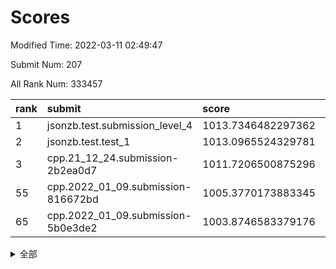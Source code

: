 # Scores

Modified Time: 2022-03-11 02:49:47

Submit Num: 207

All Rank Num: 333457

| rank |               submit               |       score        |       sigma        | pk_num |
| :--- | :--------------------------------- | :----------------- | :----------------- | :----- |
| 1    | jsonzb.test.submission_level_4     | 1013.7346482297362 | 0.8006333054024367 | 6441   |
| 2    | jsonzb.test.test_1                 | 1013.0965524329781 | 0.807613606475642  | 6443   |
| 3    | cpp.21_12_24.submission-2b2ea0d7   | 1011.7206500875296 | 0.8064836395722974 | 6441   |
| 55   | cpp.2022_01_09.submission-816672bd | 1005.3770173883345 | 0.7249018480880021 | 6445   |
| 65   | cpp.2022_01_09.submission-5b0e3de2 | 1003.8746583379176 | 0.709310977057274  | 6443   |


<details>
<summary>全部</summary>

| rank |                 submit                 |       score        |       sigma        | pk_num |
| :--- | :------------------------------------- | :----------------- | :----------------- | :----- |
| 1    | jsonzb.test.submission_level_4         | 1013.7346482297362 | 0.8006333054024367 | 6441   |
| 2    | jsonzb.test.test_1                     | 1013.0965524329781 | 0.807613606475642  | 6443   |
| 3    | cpp.21_12_24.submission-2b2ea0d7       | 1011.7206500875296 | 0.8064836395722974 | 6441   |
| 4    | gobigger.level_3.submission_level_3_45 | 1011.7061125613859 | 0.7815539299779471 | 6443   |
| 5    | gobigger.level_3.submission_level_3_44 | 1011.5119037142755 | 0.7623120440206826 | 6445   |
| 6    | gobigger.level_3.submission_level_3_41 | 1011.2753071704508 | 0.7686414800153674 | 6444   |
| 7    | gobigger.level_3.submission_level_3_11 | 1010.9995484895381 | 0.7665377338515671 | 6447   |
| 8    | gobigger.level_3.submission_level_3_1  | 1010.9373883642719 | 0.7829394975689568 | 6443   |
| 9    | gobigger.level_3.submission_level_3_42 | 1010.9095547532638 | 0.7752176101783644 | 6446   |
| 10   | gobigger.level_3.submission_level_3_14 | 1010.8970393782357 | 0.7502708505391549 | 6444   |
| 11   | gobigger.level_3.submission_level_3_46 | 1010.8590115361991 | 0.7675886755288296 | 6445   |
| 12   | gobigger.level_3.submission_level_3_30 | 1010.8365780644737 | 0.7525289920693119 | 6442   |
| 13   | gobigger.level_3.submission_level_3_23 | 1010.7900611628371 | 0.7742051287391402 | 6446   |
| 14   | gobigger.level_3.submission_level_3_6  | 1010.7407684898418 | 0.784962200329609  | 6445   |
| 15   | gobigger.level_3.submission_level_3_5  | 1010.6629206153751 | 0.7640308188580996 | 6440   |
| 16   | gobigger.level_3.submission_level_3_25 | 1010.6387047059145 | 0.7794483918922331 | 6438   |
| 17   | gobigger.level_3.submission_level_3_39 | 1010.6165087237289 | 0.7876068702264316 | 6448   |
| 18   | gobigger.level_3.submission_level_3_43 | 1010.4289251363859 | 0.7646959331334385 | 6450   |
| 19   | gobigger.level_3.submission_level_3_13 | 1010.304159128623  | 0.7504552499494305 | 6443   |
| 20   | gobigger.level_3.submission_level_3_36 | 1010.2844685583404 | 0.7740497806266263 | 6447   |
| 21   | gobigger.level_3.submission_level_3_48 | 1010.2838735653352 | 0.7787631096042944 | 6442   |
| 22   | gobigger.level_3.submission_level_3_17 | 1010.2802921879984 | 0.7876254481176643 | 6441   |
| 23   | gobigger.level_3.submission_level_3_26 | 1010.2299487279956 | 0.7485131545035258 | 6439   |
| 24   | gobigger.level_3.submission_level_3_4  | 1010.2013110821265 | 0.7649009409123081 | 6443   |
| 25   | gobigger.level_3.submission_level_3_19 | 1010.069344164331  | 0.7662260056352928 | 6443   |
| 26   | gobigger.level_3.submission_level_3_29 | 1009.9478358890057 | 0.7687798907607146 | 6444   |
| 27   | gobigger.level_3.submission_level_3_31 | 1009.9419636375005 | 0.7506952741380363 | 6443   |
| 28   | gobigger.level_3.submission_level_3_40 | 1009.9309604120023 | 0.7479207342458439 | 6440   |
| 29   | gobigger.level_3.submission_level_3_7  | 1009.9194432475729 | 0.7424497440709472 | 6443   |
| 30   | gobigger.level_3.submission_level_3_16 | 1009.8851747521038 | 0.7368965607736687 | 6440   |
| 31   | gobigger.level_3.submission_level_3_10 | 1009.8703761292725 | 0.75576704308941   | 6448   |
| 32   | gobigger.level_3.submission_level_3_12 | 1009.8685858011736 | 0.7507715292018509 | 6440   |
| 33   | gobigger.level_3.submission_level_3_24 | 1009.8519968490242 | 0.7655547634220555 | 6443   |
| 34   | gobigger.level_3.submission_level_3_49 | 1009.830701266511  | 0.7610359054793352 | 6440   |
| 35   | gobigger.level_3.submission_level_3_0  | 1009.810526111522  | 0.7673338995502832 | 6440   |
| 36   | gobigger.level_3.submission_level_3_37 | 1009.8079212969511 | 0.7688361038102212 | 6445   |
| 37   | gobigger.level_3.submission_level_3_20 | 1009.7903193778392 | 0.7475707754768601 | 6445   |
| 38   | gobigger.level_3.submission_level_3_3  | 1009.7863667864808 | 0.7351626374758089 | 6449   |
| 39   | gobigger.level_3.submission_level_3_8  | 1009.7466386627389 | 0.7557047312414268 | 6443   |
| 40   | gobigger.level_3.submission_level_3_35 | 1009.7299744923181 | 0.7441107926969712 | 6439   |
| 41   | gobigger.level_3.submission_level_3_28 | 1009.6856531107535 | 0.7457695108368598 | 6443   |
| 42   | gobigger.level_3.submission_level_3_27 | 1009.5941511920803 | 0.7527085108043188 | 6447   |
| 43   | gobigger.level_3.submission_level_3_33 | 1009.5712947962786 | 0.7599172039337164 | 6447   |
| 44   | gobigger.level_3.submission_level_3_22 | 1009.5683740034125 | 0.7587340445278451 | 6442   |
| 45   | gobigger.level_3.submission_level_3_21 | 1009.4159021875676 | 0.7605523702466732 | 6442   |
| 46   | gobigger.level_3.submission_level_3_18 | 1009.3452022280209 | 0.7532457648335785 | 6441   |
| 47   | gobigger.level_3.submission_level_3_38 | 1009.1233414192494 | 0.7509910029553484 | 6447   |
| 48   | gobigger.level_3.submission_level_3_34 | 1009.0261173872567 | 0.7602127336623776 | 6443   |
| 49   | gobigger.level_3.submission_level_3_32 | 1008.8432251047253 | 0.7551673759786544 | 6448   |
| 50   | gobigger.level_3.submission_level_3_2  | 1008.5344349673992 | 0.7329022716943856 | 6440   |
| 51   | gobigger.level_3.submission_level_3_9  | 1008.528870863452  | 0.7470211966146485 | 6445   |
| 52   | gobigger.level_3.submission_level_3_15 | 1008.3245794781826 | 0.7512311291891607 | 6444   |
| 53   | gobigger.level_3.submission_level_3_47 | 1007.7668636553021 | 0.7465247451330335 | 6446   |
| 54   | gobigger.level_1.submission_level_1_11 | 1005.6629956901733 | 0.7272227029011252 | 6438   |
| 55   | cpp.2022_01_09.submission-816672bd     | 1005.3770173883345 | 0.7249018480880021 | 6445   |
| 56   | gobigger.level_1.submission_level_1_34 | 1005.2756194292499 | 0.7206105033219643 | 6441   |
| 57   | gobigger.level_1.submission_level_1_29 | 1005.145782683683  | 0.7236729619433    | 6447   |
| 58   | gobigger.level_1.submission_level_1_26 | 1005.0224659991629 | 0.7205226058709814 | 6444   |
| 59   | gobigger.level_1.submission_level_1_2  | 1004.8690274741307 | 0.7348355971800787 | 6443   |
| 60   | gobigger.level_1.submission_level_1_32 | 1004.6564668926823 | 0.7187574061205043 | 6442   |
| 61   | gobigger.level_1.submission_level_1_19 | 1004.5936951521921 | 0.7271355283601462 | 6449   |
| 62   | gobigger.level_1.submission_level_1_42 | 1004.4419224190794 | 0.7130956981513054 | 6444   |
| 63   | gobigger.level_1.submission_level_1_12 | 1004.13837366782   | 0.7169934601526881 | 6443   |
| 64   | gobigger.level_1.submission_level_1_15 | 1004.0737884038992 | 0.7263733519989117 | 6447   |
| 65   | cpp.2022_01_09.submission-5b0e3de2     | 1003.8746583379176 | 0.709310977057274  | 6443   |
| 66   | gobigger.level_1.submission_level_1_7  | 1003.8707687130092 | 0.7230309897084938 | 6446   |
| 67   | gobigger.level_1.submission_level_1_35 | 1003.8437792887362 | 0.735445756601954  | 6445   |
| 68   | gobigger.level_1.submission_level_1_17 | 1003.794399467903  | 0.7175301197313677 | 6446   |
| 69   | gobigger.level_1.submission_level_1_21 | 1003.7721170981368 | 0.7106428136228689 | 6445   |
| 70   | gobigger.level_1.submission_level_1_1  | 1003.7509234418106 | 0.7105304602242271 | 6444   |
| 71   | gobigger.level_1.submission_level_1_44 | 1003.6740139314326 | 0.7206139391201514 | 6442   |
| 72   | gobigger.level_1.submission_level_1_46 | 1003.5835243590634 | 0.7195456279364886 | 6445   |
| 73   | gobigger.level_1.submission_level_1_45 | 1003.4935266649223 | 0.7220948205721647 | 6441   |
| 74   | gobigger.level_1.submission_level_1_9  | 1003.4665244219968 | 0.7098538657573923 | 6442   |
| 75   | gobigger.level_1.submission_level_1_37 | 1003.4449686102992 | 0.7212615018504571 | 6442   |
| 76   | gobigger.level_1.submission_level_1_18 | 1003.4335272269217 | 0.7194341912508995 | 6444   |
| 77   | gobigger.level_1.submission_level_1_13 | 1003.4259883804953 | 0.7205024537481471 | 6443   |
| 78   | gobigger.level_1.submission_level_1_6  | 1003.4068814337511 | 0.7217026488016745 | 6449   |
| 79   | gobigger.level_1.submission_level_1_30 | 1003.3858687187563 | 0.7171865335635778 | 6448   |
| 80   | gobigger.level_1.submission_level_1_3  | 1003.3827618198482 | 0.7149582168602133 | 6443   |
| 81   | gobigger.level_1.submission_level_1_16 | 1003.3719178269199 | 0.7168257721812143 | 6442   |
| 82   | gobigger.level_1.submission_level_1_49 | 1003.351234850825  | 0.7073227192752751 | 6445   |
| 83   | gobigger.level_1.submission_level_1_27 | 1003.3353388010868 | 0.7232013767270769 | 6441   |
| 84   | gobigger.level_1.submission_level_1_40 | 1003.2945273129993 | 0.7171702250992222 | 6442   |
| 85   | gobigger.level_1.submission_level_1_33 | 1003.2834923959866 | 0.7169415119364558 | 6441   |
| 86   | gobigger.level_1.submission_level_1_48 | 1003.1313384611791 | 0.7096976682249344 | 6442   |
| 87   | gobigger.level_1.submission_level_1_25 | 1003.1009269098982 | 0.7141414404607068 | 6445   |
| 88   | gobigger.level_1.submission_level_1_43 | 1003.045315807317  | 0.716780046289918  | 6440   |
| 89   | gobigger.level_1.submission_level_1_22 | 1002.888151812239  | 0.7311257775465421 | 6441   |
| 90   | gobigger.level_1.submission_level_1_41 | 1002.8707788410541 | 0.7125500313569154 | 6436   |
| 91   | gobigger.level_1.submission_level_1_23 | 1002.8544917585621 | 0.7117951307743843 | 6443   |
| 92   | gobigger.level_1.submission_level_1_5  | 1002.7976739351636 | 0.7142668779362213 | 6443   |
| 93   | gobigger.level_1.submission_level_1_4  | 1002.7684209830863 | 0.7136311084838511 | 6453   |
| 94   | gobigger.level_1.submission_level_1_8  | 1002.758037470056  | 0.7227372880032294 | 6444   |
| 95   | gobigger.level_1.submission_level_1_31 | 1002.756088092585  | 0.7176670925157214 | 6447   |
| 96   | gobigger.level_1.submission_level_1_14 | 1002.6892895871171 | 0.7136843403253593 | 6444   |
| 97   | gobigger.level_1.submission_level_1_24 | 1002.6623521288393 | 0.7163539068991078 | 6443   |
| 98   | gobigger.level_1.submission_level_1_39 | 1002.6481601835736 | 0.7140905281402596 | 6448   |
| 99   | gobigger.level_1.submission_level_1_10 | 1002.6370490374567 | 0.7090688999174973 | 6440   |
| 100  | gobigger.level_1.submission_level_1_38 | 1002.5911846419169 | 0.7146771650649703 | 6443   |
| 101  | gobigger.level_1.submission_level_1_0  | 1002.4521689919824 | 0.7176313657804543 | 6444   |
| 102  | gobigger.level_1.submission_level_1_20 | 1002.380772209776  | 0.7101635332906527 | 6444   |
| 103  | gobigger.level_1.submission_level_1_28 | 1002.3630089427228 | 0.7163197791437971 | 6445   |
| 104  | gobigger.level_1.submission_level_1_36 | 1002.2352243304026 | 0.7177808903874655 | 6445   |
| 105  | gobigger.level_1.submission_level_1_47 | 1002.2309374565605 | 0.7253993577955279 | 6444   |
| 106  | gobigger.random.submission_random_11   | 997.3452465933726  | 0.7177624262613562 | 6446   |
| 107  | gobigger.random.submission_random_29   | 997.2806735457175  | 0.6942703030316574 | 6443   |
| 108  | gobigger.random.submission_random_31   | 997.1023717991516  | 0.6979904518191532 | 6439   |
| 109  | gobigger.random.submission_random_5    | 997.0474582607866  | 0.717286139114092  | 6437   |
| 110  | gobigger.random.submission_random_49   | 996.9861033942462  | 0.7087169480441982 | 6446   |
| 111  | gobigger.random.submission_random_43   | 996.8705927222833  | 0.7070886170641969 | 6443   |
| 112  | gobigger.random.submission_random_41   | 996.7811009887879  | 0.7058643800648491 | 6445   |
| 113  | gobigger.random.submission_random_46   | 996.756969142878   | 0.7006355031534812 | 6444   |
| 114  | gobigger.random.submission_random_30   | 996.7425525646732  | 0.7177913388220161 | 6446   |
| 115  | gobigger.random.submission_random_19   | 996.7183701244253  | 0.7132651063204463 | 6447   |
| 116  | gobigger.random.submission_random_33   | 996.7068958256075  | 0.7155872470373735 | 6449   |
| 117  | gobigger.random.submission_random_42   | 996.5624293744143  | 0.7132190036027767 | 6445   |
| 118  | gobigger.random.submission_random_26   | 996.5041403120729  | 0.7176718522465795 | 6443   |
| 119  | gobigger.random.submission_random_23   | 996.4160162465407  | 0.7238696746547527 | 6441   |
| 120  | gobigger.random.submission_random_2    | 996.4089962909663  | 0.7169791852086241 | 6446   |
| 121  | gobigger.random.submission_random_34   | 996.2973699624473  | 0.7054033204737471 | 6444   |
| 122  | gobigger.random.submission_random_47   | 996.2867658875917  | 0.7171600717620473 | 6445   |
| 123  | gobigger.random.submission_random_40   | 996.2416453965698  | 0.7079294040763239 | 6446   |
| 124  | gobigger.random.submission_random_24   | 996.2304113303126  | 0.7147858744055365 | 6444   |
| 125  | gobigger.random.submission_random_6    | 996.1461332924273  | 0.7176748042665371 | 6446   |
| 126  | gobigger.random.submission_random_48   | 996.0961987688253  | 0.7001310389382929 | 6448   |
| 127  | gobigger.random.submission_random_22   | 996.0669381294643  | 0.7192106487545069 | 6442   |
| 128  | gobigger.random.submission_random_13   | 996.0355601911525  | 0.7072911620827859 | 6441   |
| 129  | gobigger.random.submission_random_25   | 996.0255137572518  | 0.7192467575103131 | 6440   |
| 130  | gobigger.random.submission_random_45   | 996.0233723465601  | 0.7096534273271482 | 6443   |
| 131  | gobigger.random.submission_random_38   | 996.0224753825856  | 0.7204682505808739 | 6451   |
| 132  | gobigger.random.submission_random_16   | 995.9966755102544  | 0.7100030702835626 | 6445   |
| 133  | gobigger.random.submission_random_4    | 995.9208236134679  | 0.7047278081521711 | 6444   |
| 134  | gobigger.random.submission_random_15   | 995.8712688453118  | 0.7085001892735003 | 6447   |
| 135  | gobigger.random.submission_random_7    | 995.7731111383276  | 0.7096364831417029 | 6441   |
| 136  | gobigger.random.submission_random_14   | 995.7620177920377  | 0.7032295541800379 | 6443   |
| 137  | gobigger.random.submission_random_36   | 995.7512191933265  | 0.720364529439329  | 6448   |
| 138  | gobigger.random.submission_random_0    | 995.7287815226922  | 0.7104403463123224 | 6443   |
| 139  | gobigger.random.submission_random_8    | 995.7257710682845  | 0.6993582867274952 | 6441   |
| 140  | gobigger.random.submission_random_20   | 995.6992159263418  | 0.712332532111526  | 6448   |
| 141  | gobigger.random.submission_random_12   | 995.6567808429052  | 0.7215291062925875 | 6441   |
| 142  | gobigger.random.submission_random_27   | 995.6036611407051  | 0.7220372821365932 | 6442   |
| 143  | gobigger.random.submission_random_39   | 995.5125000055801  | 0.7250328339873647 | 6439   |
| 144  | gobigger.random.submission_random_9    | 995.4699364076337  | 0.7047931584241786 | 6445   |
| 145  | gobigger.random.submission_random_21   | 995.4485181997611  | 0.7258493070315556 | 6445   |
| 146  | gobigger.random.submission_random_32   | 995.4117654187188  | 0.7153367189361457 | 6442   |
| 147  | gobigger.random.submission_random_35   | 995.4042687997296  | 0.7135442074714357 | 6442   |
| 148  | gobigger.random.submission_random_18   | 995.3799779388883  | 0.7092347246058107 | 6444   |
| 149  | gobigger.random.submission_random_3    | 995.3666887394561  | 0.7140415891308678 | 6446   |
| 150  | gobigger.random.submission_random_10   | 995.3385334224864  | 0.7250490529209348 | 6442   |
| 151  | gobigger.random.submission_random_28   | 995.3300393297144  | 0.7219583232013899 | 6446   |
| 152  | gobigger.random.submission_random_17   | 995.1282942604146  | 0.7184965742660788 | 6439   |
| 153  | gobigger.random.submission_random_37   | 995.1195906152722  | 0.719864088831991  | 6443   |
| 154  | gobigger.random.submission_random_44   | 995.0962356028203  | 0.7178888151154955 | 6445   |
| 155  | gobigger.random.submission_random_1    | 994.79439605229    | 0.7076378308650013 | 6445   |
| 156  | gobigger.level_2.submission_level_2_48 | 994.0038852199692  | 0.7413345003610459 | 6442   |
| 157  | gobigger.level_2.submission_level_2_9  | 993.5082858906367  | 0.7456245965596994 | 6448   |
| 158  | gobigger.level_2.submission_level_2_28 | 993.4997601245186  | 0.7448951931830419 | 6440   |
| 159  | gobigger.level_2.submission_level_2_36 | 992.9832727088067  | 0.7558456915154962 | 6444   |
| 160  | gobigger.level_2.submission_level_2_19 | 992.8309159383562  | 0.7551020762986203 | 6441   |
| 161  | gobigger.level_2.submission_level_2_30 | 992.810557651284   | 0.744357217116468  | 6438   |
| 162  | gobigger.level_2.submission_level_2_39 | 992.7130900941066  | 0.7498128939013072 | 6442   |
| 163  | gobigger.level_2.submission_level_2_49 | 992.6259210149536  | 0.7436228036685189 | 6445   |
| 164  | gobigger.level_2.submission_level_2_20 | 992.5819349216443  | 0.7531104451462802 | 6440   |
| 165  | gobigger.level_2.submission_level_2_34 | 992.5478182760377  | 0.7593531146637933 | 6445   |
| 166  | gobigger.level_2.submission_level_2_11 | 992.4543339369995  | 0.7420877394116592 | 6443   |
| 167  | gobigger.level_2.submission_level_2_45 | 992.405534432506   | 0.7600306543447595 | 6448   |
| 168  | gobigger.level_2.submission_level_2_8  | 992.3145280477916  | 0.7444444996470435 | 6446   |
| 169  | gobigger.level_2.submission_level_2_47 | 992.3060317830135  | 0.7416316812472693 | 6444   |
| 170  | gobigger.level_2.submission_level_2_6  | 992.2509704663211  | 0.7563395941372529 | 6445   |
| 171  | gobigger.level_2.submission_level_2_43 | 992.1946598238179  | 0.7420655947596925 | 6441   |
| 172  | gobigger.level_2.submission_level_2_15 | 992.0959734370945  | 0.7564573737122391 | 6442   |
| 173  | gobigger.level_2.submission_level_2_35 | 992.0910598193094  | 0.7665960984783677 | 6445   |
| 174  | gobigger.level_2.submission_level_2_33 | 992.0619452119973  | 0.7428173604545086 | 6446   |
| 175  | gobigger.level_2.submission_level_2_41 | 992.0585054092825  | 0.7466390902471185 | 6439   |
| 176  | gobigger.level_2.submission_level_2_5  | 991.9859765500591  | 0.755525393753687  | 6444   |
| 177  | gobigger.level_2.submission_level_2_18 | 991.9407816931122  | 0.7435106515154711 | 6447   |
| 178  | gobigger.level_2.submission_level_2_21 | 991.9216544047889  | 0.7637908046996797 | 6442   |
| 179  | gobigger.level_2.submission_level_2_10 | 991.8170051199043  | 0.7419902837279048 | 6446   |
| 180  | gobigger.level_2.submission_level_2_38 | 991.8092272965113  | 0.7746756496629882 | 6441   |
| 181  | gobigger.level_2.submission_level_2_31 | 991.7154371911826  | 0.7482245322741075 | 6445   |
| 182  | gobigger.level_2.submission_level_2_12 | 991.7079934740866  | 0.7455244070156369 | 6438   |
| 183  | gobigger.level_2.submission_level_2_16 | 991.6759065360808  | 0.7503372473902239 | 6441   |
| 184  | gobigger.level_2.submission_level_2_4  | 991.6754667165156  | 0.7567820822330955 | 6448   |
| 185  | gobigger.level_2.submission_level_2_1  | 991.6040968832135  | 0.7395936963837532 | 6438   |
| 186  | gobigger.level_2.submission_level_2_3  | 991.5817204908167  | 0.7447500688700764 | 6446   |
| 187  | gobigger.level_2.submission_level_2_2  | 991.5766653790394  | 0.7434795280821015 | 6446   |
| 188  | gobigger.level_2.submission_level_2_7  | 991.5666085154415  | 0.7521904998310245 | 6443   |
| 189  | gobigger.level_2.submission_level_2_17 | 991.5582688450736  | 0.7635912927983407 | 6441   |
| 190  | gobigger.level_2.submission_level_2_40 | 991.5523123088129  | 0.7609546562971883 | 6443   |
| 191  | gobigger.level_2.submission_level_2_23 | 991.528257851247   | 0.7656240192944354 | 6442   |
| 192  | gobigger.level_2.submission_level_2_13 | 991.4078556655661  | 0.7523150640518201 | 6442   |
| 193  | gobigger.level_2.submission_level_2_14 | 991.3664565120789  | 0.7477345395959976 | 6446   |
| 194  | gobigger.level_2.submission_level_2_0  | 991.3178557302261  | 0.767084069121917  | 6442   |
| 195  | gobigger.level_2.submission_level_2_42 | 991.2969017443725  | 0.7369640283084994 | 6446   |
| 196  | gobigger.level_2.submission_level_2_27 | 991.2933282926723  | 0.7538822157452565 | 6447   |
| 197  | gobigger.level_2.submission_level_2_22 | 991.1448823321815  | 0.7523432911441501 | 6446   |
| 198  | gobigger.level_2.submission_level_2_44 | 991.1383186966102  | 0.7588973478445942 | 6439   |
| 199  | gobigger.level_2.submission_level_2_32 | 991.1259069324277  | 0.7459172771074207 | 6445   |
| 200  | gobigger.level_2.submission_level_2_25 | 991.1230753353024  | 0.7518822174732761 | 6440   |
| 201  | gobigger.level_2.submission_level_2_24 | 990.8692348709532  | 0.7511756155237173 | 6445   |
| 202  | gobigger.level_2.submission_level_2_29 | 990.7861539981448  | 0.761823564223665  | 6445   |
| 203  | gobigger.level_2.submission_level_2_46 | 990.6963757692454  | 0.755742700878893  | 6444   |
| 204  | gobigger.level_2.submission_level_2_26 | 990.6508503362205  | 0.7583469086879012 | 6442   |
| 205  | gobigger.level_2.submission_level_2_37 | 990.086573243201   | 0.758904730780585  | 6444   |
| 206  | gobigger.none.submission_none_0        | 976.9599684557484  | 1.3228454774461282 | 6445   |
| 207  | gobigger.none.submission_none_1        | 976.0209099076396  | 1.3989620839458587 | 6440   |

</details>